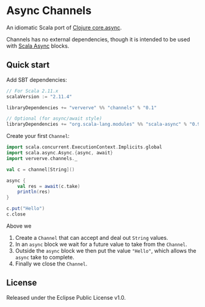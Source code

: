 # Async Channels

An idiomatic Scala port of [Clojure core.async](https://github.com/clojure/core.async).

Channels has no external dependencies, though it is intended to be used with [Scala Async](https://github.com/scala/async) blocks.

## Quick start

Add SBT dependencies:

```scala
// For Scala 2.11.x
scalaVersion := "2.11.4"

libraryDependencies += "ververve" %% "channels" % "0.1"

// Optional (for async/await style)
libraryDependencies += "org.scala-lang.modules" %% "scala-async" % "0.9.3"
```

Create your first `Channel`:

```scala
import scala.concurrent.ExecutionContext.Implicits.global
import scala.async.Async.{async, await}
import ververve.channels._

val c = channel[String]()

async {
	val res = await(c.take)
	println(res)
}

c.put("Hello")
c.close
```

Above we
1. Create a `Channel` that can accept and deal out `String` values.
2. In an `async` block we wait for a future value to take from the `Channel`.
3. Outside the `async` block we then put the value `"Hello"`, which allows the `async` take to complete.
4. Finally we close the `Channel`.

## License

Released under the Eclipse Public License v1.0.
